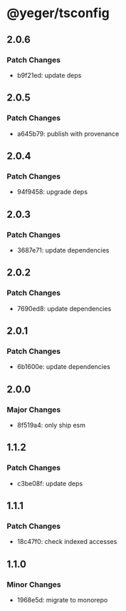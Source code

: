 # @yeger/tsconfig

## 2.0.6

### Patch Changes

- b9f21ed: update deps

## 2.0.5

### Patch Changes

- a645b79: publish with provenance

## 2.0.4

### Patch Changes

- 94f9458: upgrade deps

## 2.0.3

### Patch Changes

- 3687e71: update dependencies

## 2.0.2

### Patch Changes

- 7690ed8: update dependencies

## 2.0.1

### Patch Changes

- 6b1600e: update dependencies

## 2.0.0

### Major Changes

- 8f519a4: only ship esm

## 1.1.2

### Patch Changes

- c3be08f: update deps

## 1.1.1

### Patch Changes

- 18c47f0: check indexed accesses

## 1.1.0

### Minor Changes

- 1968e5d: migrate to monorepo
